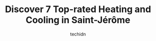 ---
layout: ampstory
image: https://i0.wp.com/www.auto.or.id/wp-content/uploads/2023/06/le-groupe-master-st-jc3a9rc3b4me-0-saint-jc3a9rc3b4me-1686327752.jpeg?resize=640,853
author: techidn
featured: false
description: Saint-Jérôme, Quebec, Canada is a haven for Heating and Cooling enthusiasts, boasting an impressive array of 7 top-notch establishments. Whether youre a seasoned connoisseur or simply cur
title: Discover 7 Top-rated Heating and Cooling in Saint-Jérôme
cover:
   title: Discover 7 Top-rated Heating and Cooling in Saint-Jérôme
   subtitle: AUTO.OR.ID
   background: https://www.auto.or.id/wp-content/uploads/2023/06/le-groupe-master-st-jc3a9rc3b4me-0-saint-jc3a9rc3b4me-1686327752.jpeg

pages: 
 - layout: thirds
   top: <h1>#1 Qualité Réfrigération inc. - Thermopompe et Climatisation Commerciale</h1>
   bottom: "<p>Impeccable service! Excellent quality and very professional and the boss mathieu is sooooo friendly and professional!  The whole crew installed 2 big systems at our cotta</p>"
   background: https://www.auto.or.id/wp-content/uploads/2023/06/le-groupe-master-st-jc3a9rc3b4me-1-saint-jc3a9rc3b4me-1686327754.jpeg
   backgroundblur: true
 - layout: thirds
   top: <h1>#2 Chauffage Climatisation Nadco</h1>
   bottom: "<p>148 Rue Benjamin, Sainte-Sophie, QC J5J 2Y2, Canada</p>"
   background: https://www.auto.or.id/wp-content/uploads/2023/06/le-groupe-master-st-jc3a9rc3b4me-2-saint-jc3a9rc3b4me-1686327755.png
   cta:
      link: https://www.auto.or.id/discover-7-top-rated-heating-and-cooling-in-saint-jerome/
      text: Discover 7 Top-rated Heating and Cooling in Saint-Jérôme
 - layout: thirds
   top: <h1>#3 GrandMaison Produits Pétroliers</h1>
   bottom: "<p>200 Bd Lachapelle, Saint-Jérôme, QC J7Z 7L2, Canada</p>"
   background: https://images.unsplash.com/photo-1484136063621-1acbc3b4ec98?ixlib=rb-4.0.3&ixid=MnwxMjA3fDB8MHxwaG90by1wYWdlfHx8fGVufDB8fHx8&auto=format&fit=crop&w=640&h=853&q=80
   cta:
      link: https://www.auto.or.id/discover-7-top-rated-heating-and-cooling-in-saint-jerome/
      text: Discover 7 Top-rated Heating and Cooling in Saint-Jérôme
 - layout: thirds
   top: <h1>#4 Ventilation Benoît Léveillé Inc</h1>
   bottom: "<p>1580 Bd Saint-Antoine, Saint-Jérôme, QC J7Z 7M2, Canada</p>"
   background: https://images.unsplash.com/photo-1580540149927-0d212125eadb?ixlib=rb-4.0.3&ixid=MnwxMjA3fDB8MHxwaG90by1wYWdlfHx8fGVufDB8fHx8&auto=format&fit=crop&w=640&h=853&q=80
   cta:
      link: https://www.auto.or.id/discover-7-top-rated-heating-and-cooling-in-saint-jerome/
      text: Discover 7 Top-rated Heating and Cooling in Saint-Jérôme
 - layout: thirds
   top: <h1>#5 Les Brûleurs Mirabel inc.</h1>
   bottom: "<p>14003 Rue Brault, Mirabel, QC J7J 1K1, Canada</p>"
   background: https://images.unsplash.com/photo-1515674447568-09bbb507b96c?ixlib=rb-4.0.3&ixid=MnwxMjA3fDB8MHxwaG90by1wYWdlfHx8fGVufDB8fHx8&auto=format&fit=crop&w=640&h=853&q=80
   cta:
      link: https://www.auto.or.id/discover-7-top-rated-heating-and-cooling-in-saint-jerome/
      text: Discover 7 Top-rated Heating and Cooling in Saint-Jérôme
 - layout: thirds
   top: <h1>#6 Ventilation Proval inc.</h1>
   bottom: "<p>347 Mnt de lÉglise CP24, Saint-Colomban, QC J5K 2T1, Canada</p>"
   background: https://images.unsplash.com/photo-1653047256226-ab0d16c758d5?ixlib=rb-4.0.3&ixid=MnwxMjA3fDB8MHxwaG90by1wYWdlfHx8fGVufDB8fHx8&auto=format&fit=crop&w=640&h=853&q=80
   cta:
      link: https://www.auto.or.id/discover-7-top-rated-heating-and-cooling-in-saint-jerome/
      text: Discover 7 Top-rated Heating and Cooling in Saint-Jérôme
 - layout: thirds
   top: <h1>#7 Pétrole Pagé inc - Produits pétroliers, chauffage, climatisation, ventilation</h1>
   bottom: "<p>2899 Bd du Curé Labelle bureau 100, Prévost, QC J0R 1T0, Canada</p>"
   background: https://images.unsplash.com/photo-1619843810917-548e472b9055?ixlib=rb-4.0.3&ixid=MnwxMjA3fDB8MHxwaG90by1wYWdlfHx8fGVufDB8fHx8&auto=format&fit=crop&w=640&h=853&q=80
   cta:
      link: https://www.auto.or.id/discover-7-top-rated-heating-and-cooling-in-saint-jerome/
      text: Discover 7 Top-rated Heating and Cooling in Saint-Jérôme
 - layout: thirds
   middle: Continue reading...
   background: https://images.unsplash.com/photo-1604755940773-d7d32c4e43e1?ixlib=rb-4.0.3&ixid=MnwxMjA3fDB8MHxwaG90by1wYWdlfHx8fGVufDB8fHx8&auto=format&fit=crop&w=640&h=853&q=80
   cta:
      link: https://www.auto.or.id/discover-7-top-rated-heating-and-cooling-in-saint-jerome/
      text: Discover 7 Top-rated Heating and Cooling in Saint-Jérôme

---
